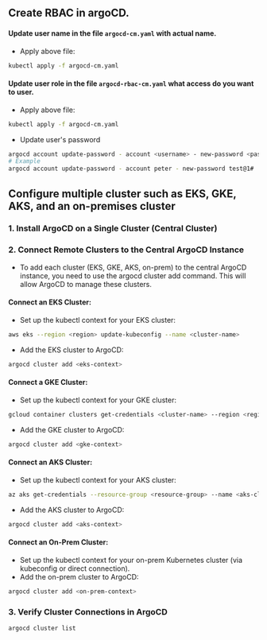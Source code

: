 ## Create RBAC in argoCD. 
#### Update user name in the file `argocd-cm.yaml` with actual name.

- Apply above file:
```bash
kubectl apply -f argocd-cm.yaml
```
#### Update user role in the file `argocd-rbac-cm.yaml` what access do you want to user.
- Apply above file:
```bash
kubectl apply -f argocd-cm.yaml
```
- Update user's password
```bash
argocd account update-password - account <username> - new-password <passowrd>
# Example
argocd account update-password - account peter - new-password test@1#
```

## Configure multiple cluster such as EKS, GKE, AKS, and an on-premises cluster

### 1. Install ArgoCD on a Single Cluster (Central Cluster)

### 2. Connect Remote Clusters to the Central ArgoCD Instance
- To add each cluster (EKS, GKE, AKS, on-prem) to the central ArgoCD instance, you need to use the argocd cluster add command. This will allow ArgoCD to manage these clusters.

#### Connect an EKS Cluster:
- Set up the kubectl context for your EKS cluster:
```bash
aws eks --region <region> update-kubeconfig --name <cluster-name>
```
- Add the EKS cluster to ArgoCD:
```bash
argocd cluster add <eks-context>
```
#### Connect a GKE Cluster:
- Set up the kubectl context for your GKE cluster:
```bash
gcloud container clusters get-credentials <cluster-name> --region <region> --project <project-id>
```
- Add the GKE cluster to ArgoCD:
```bash
argocd cluster add <gke-context>
```
#### Connect an AKS Cluster:
- Set up the kubectl context for your AKS cluster:
```bash
az aks get-credentials --resource-group <resource-group> --name <aks-cluster-name>
```
- Add the AKS cluster to ArgoCD:
```bash
argocd cluster add <aks-context>
```
#### Connect an On-Prem Cluster:
- Set up the kubectl context for your on-prem Kubernetes cluster (via kubeconfig or direct connection).
- Add the on-prem cluster to ArgoCD:
```bash
argocd cluster add <on-prem-context>
```

### 3. Verify Cluster Connections in ArgoCD

```bash
argocd cluster list
```
